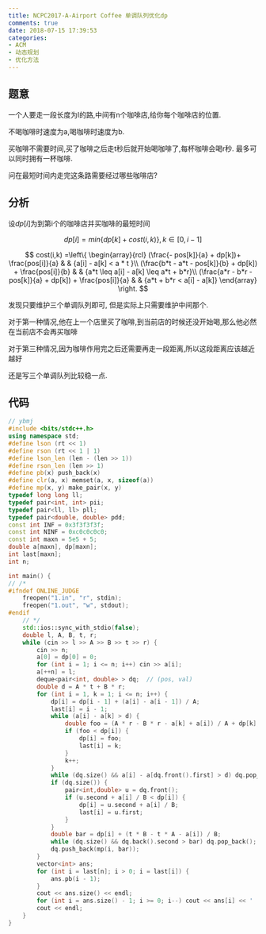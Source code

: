```yaml
---
title: NCPC2017-A-Airport Coffee 单调队列优化dp
comments: true
date: 2018-07-15 17:39:53
categories:
- ACM
- 动态规划
- 优化方法
---
```


## 题意
一个人要走一段长度为l的路,中间有n个咖啡店,给你每个咖啡店的位置.

不喝咖啡时速度为a,喝咖啡时速度为b.

买咖啡不需要时间,买了咖啡之后走t秒后就开始喝咖啡了,每杯咖啡会喝r秒. 最多可以同时拥有一杯咖啡.

问在最短时间内走完这条路需要经过哪些咖啡店?
## 分析
设$dp[i]$为到第i个的咖啡店并买咖啡的最短时间

$$dp[i] = min \{ dp[k] + cost(i,k) \}, k \in [0,i-1]$$


$$ cost(i,k) =\left\{
\begin{array}{rcl}
(\frac{- pos[k]}{a} + dp[k])+ \frac{pos[i]}{a}     &      & {a[i] - a[k] < a * t }\\
(\frac{b*t - a*t - pos[k]}{b} + dp[k]) + \frac{pos[i]}{b}     &      & {a*t \leq a[i] - a[k] \leq a*t + b*r}\\
(\frac{a*r - b*r - pos[k]}{a} + dp[k]) + \frac{pos[i]}{a}       &      & {a*t + b*r < a[i] - a[k]}
\end{array} \right. $$

发现只要维护三个单调队列即可, 但是实际上只需要维护中间那个.

对于第一种情况,他在上一个店里买了咖啡,到当前店的时候还没开始喝,那么他必然在当前店不会再买咖啡

对于第三种情况,因为咖啡作用完之后还需要再走一段距离,所以这段距离应该越近越好

还是写三个单调队列比较稳一点.


## 代码
```cpp
// ybmj
#include <bits/stdc++.h>
using namespace std;
#define lson (rt << 1)
#define rson (rt << 1 | 1)
#define lson_len (len - (len >> 1))
#define rson_len (len >> 1)
#define pb(x) push_back(x)
#define clr(a, x) memset(a, x, sizeof(a))
#define mp(x, y) make_pair(x, y)
typedef long long ll;
typedef pair<int, int> pii;
typedef pair<ll, ll> pll;
typedef pair<double, double> pdd;
const int INF = 0x3f3f3f3f;
const int NINF = 0xc0c0c0c0;
const int maxn = 5e5 + 5;
double a[maxn], dp[maxn];
int last[maxn];
int n;

int main() {
// /*
#ifndef ONLINE_JUDGE
    freopen("1.in", "r", stdin);
    freopen("1.out", "w", stdout);
#endif
    // */
    std::ios::sync_with_stdio(false);
    double l, A, B, t, r;
    while (cin >> l >> A >> B >> t >> r) {
        cin >> n;
        a[0] = dp[0] = 0;
        for (int i = 1; i <= n; i++) cin >> a[i];
        a[++n] = l;
        deque<pair<int, double> > dq;  // (pos, val)
        double d = A * t + B * r;
        for (int i = 1, k = 1; i <= n; i++) {
            dp[i] = dp[i - 1] + (a[i] - a[i - 1]) / A;
            last[i] = i - 1;
            while (a[i] - a[k] > d) {
                double foo = (A * r - B * r - a[k] + a[i]) / A + dp[k];
                if (foo < dp[i]) {
                    dp[i] = foo;
                    last[i] = k;
                }
                k++;
            }
            while (dq.size() && a[i] - a[dq.front().first] > d) dq.pop_front();
            if (dq.size()) {
                pair<int,double> u = dq.front();
                if (u.second + a[i] / B < dp[i]) {
                    dp[i] = u.second + a[i] / B;
                    last[i] = u.first;
                }
            }
            double bar = dp[i] + (t * B - t * A - a[i]) / B;
            while (dq.size() && dq.back().second > bar) dq.pop_back();
            dq.push_back(mp(i, bar));
        }
        vector<int> ans;
        for (int i = last[n]; i > 0; i = last[i]) {
            ans.pb(i - 1);
        }
        cout << ans.size() << endl;
        for (int i = ans.size() - 1; i >= 0; i--) cout << ans[i] << ' ';
        cout << endl;
    }
}
```
